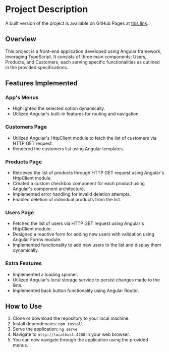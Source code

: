 # Project Description
A built version of the project is available on GitHub Pages at [this link](https://armandok0.github.io/FrontEndSimpleTaskAngular/).
## Overview
This project is a front-end application developed using Angular framework, leveraging TypeScript. It consists of three main components: Users, Products, and Customers, each serving specific functionalities as outlined in the provided specifications.

## Features Implemented

### App's Menus
- Highlighted the selected option dynamically.
- Utilized Angular's built-in features for routing and navigation.

### Customers Page
- Utilized Angular's HttpClient module to fetch the list of customers via HTTP GET request.
- Rendered the customers list using Angular templates.

### Products Page
- Retrieved the list of products through HTTP GET request using Angular's HttpClient module.
- Created a custom checkbox component for each product using Angular's component architecture.
- Implemented error handling for invalid deletion attempts.
- Enabled deletion of individual products from the list.

### Users Page
- Fetched the list of users via HTTP GET request using Angular's HttpClient module.
- Designed a reactive form for adding new users with validation using Angular Forms module.
- Implemented functionality to add new users to the list and display them dynamically.

### Extra Features
- Implemented a loading spinner.
- Utilized Angular's local storage service to persist changes made to the lists.
- Implemented back button functionality using Angular Router.

## How to Use
1. Clone or download the repository to your local machine.
2. Install dependencies: `npm install`
3. Serve the application: `ng serve`
4. Navigate to `http://localhost:4200` in your web browser.
5. You can now navigate through the application using the provided menus.
